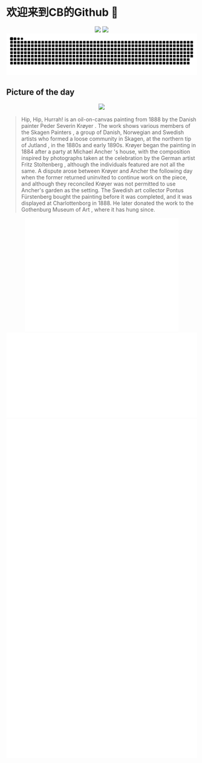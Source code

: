 
# 欢迎来到CB的Github 👋

<div align="center">
  <img height="137px" src="https://github-readme-stats.vercel.app/api?username=SuperCB&show_icons=true&theme=radical" />
  <img height="137px" src="https://github-readme-stats.vercel.app/api/top-langs/?username=SuperCB&hide_title=true&hide_border=true&layout=compact&langs_count=6&text_color=000&icon_color=fff" />
</div>


<div align="center">
    <img src="./contribution-snake/github-contribution-grid-snake.svg" />
</div>



## Picture of the day
<div align="center">
  <img width=400px src="https://upload.wikimedia.org/wikipedia/commons/thumb/c/c4/%27Hip%2C_Hip%2C_Hurrah%21_Artist_Festival_at_Skagen%27%2C_by_Peder_Severin_Kr%C3%B8yer_%281888%29_Demisted_with_DXO_PhotoLab_Clearview%3B_cropped_away_black_border_edge.jpg/750px-%27Hip%2C_Hip%2C_Hurrah%21_Artist_Festival_at_Skagen%27%2C_by_Peder_Severin_Kr%C3%B8yer_%281888%29_Demisted_with_DXO_PhotoLab_Clearview%3B_cropped_away_black_border_edge.jpg" />
</div>

>Hip, Hip, Hurrah!  is an oil-on-canvas painting from 1888 by the Danish painter  Peder Severin Krøyer . The work shows various members of the  Skagen Painters , a group of Danish, Norwegian and Swedish artists who formed a loose community in Skagen, at the northern tip of  Jutland , in the 1880s and early 1890s. Krøyer began the painting in 1884 after a party at  Michael Ancher 's house, with the composition inspired by photographs taken at the celebration by the German artist  Fritz Stoltenberg , although the individuals featured are not all the same. A dispute arose between Krøyer and Ancher the following day when the former returned uninvited to continue work on the piece, and although they reconciled Krøyer was not permitted to use Ancher's garden as the setting. The Swedish art collector  Pontus Fürstenberg  bought the painting before it was completed, and it was displayed at  Charlottenborg  in 1888. He later donated the work to the  Gothenburg Museum of Art , where it has hung since.



<div align="center">
  <img height="300px" src="base_metrics.svg" />
  <img  src="metrics.plugin.calendar.full.svg" />
</div>


<div align="center">
  <img  src="plugin_metrics.svg" /> 
</div>
